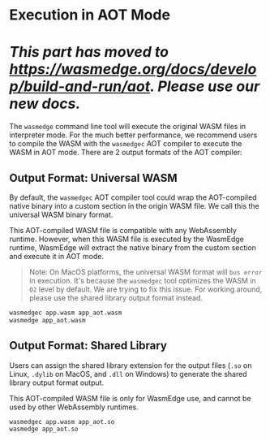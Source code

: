 # Execution in AOT Mode

# *This part has moved to https://wasmedge.org/docs/develop/build-and-run/aot. Please use our new docs.*

The `wasmedge` command line tool will execute the original WASM files in interpreter mode. For the much better performance, we recommend users to compile the WASM with the `wasmedgec` AOT compiler to execute the WASM in AOT mode. There are 2 output formats of the AOT compiler:

## Output Format: Universal WASM

By default, the `wasmedgec` AOT compiler tool could wrap the AOT-compiled native binary into a custom section in the origin WASM file. We call this the universal WASM binary format.

This AOT-compiled WASM file is compatible with any WebAssembly runtime. However, when this WASM file is executed by the WasmEdge runtime, WasmEdge will extract the native binary from the custom section and execute it in AOT mode.

> Note: On MacOS platforms, the universal WASM format will `bus error` in execution. It's because the `wasmedgec` tool optimizes the WASM in `O2` level by default. We are trying to fix this issue. For working around, please use the shared library output format instead.

```bash
wasmedgec app.wasm app_aot.wasm
wasmedge app_aot.wasm
```

## Output Format: Shared Library

Users can assign the shared library extension for the output files (`.so` on Linux, `.dylib` on MacOS, and `.dll` on Windows) to generate the shared library output format output.

This AOT-compiled WASM file is only for WasmEdge use, and cannot be used by other WebAssembly runtimes.

```bash
wasmedgec app.wasm app_aot.so
wasmedge app_aot.so
```
